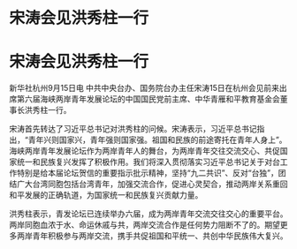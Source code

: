 # 宋涛会见洪秀柱一行

# 宋涛会见洪秀柱一行

新华社杭州9月15日电
中共中央台办、国务院台办主任宋涛15日在杭州会见前来出席第六届海峡两岸青年发展论坛的中国国民党前主席、中华青雁和平教育基金会董事长洪秀柱一行。

宋涛首先转达了习近平总书记对洪秀柱的问候。宋涛表示，习近平总书记指出，“青年兴则国家兴，青年强则国家强。祖国和民族的前途寄托在青年人身上”。海峡两岸青年发展论坛作为两岸青年人的舞台，为两岸青年交往交流交心、共促国家统一和民族复兴发挥了积极作用。我们将深入贯彻落实习近平总书记关于对台工作特别是给本届论坛贺信的重要指示批示精神，坚持“九二共识”、反对“台独”，团结广大台湾同胞包括台湾青年，加强交流合作，促进心灵契合，推动两岸关系重回和平发展的正确轨道，为国家统一和民族复兴贡献力量。

洪秀柱表示，青发论坛已连续举办六届，成为两岸青年交流交往交心的重要平台。两岸同胞血浓于水、命运休戚与共，两岸交流合作是任何势力阻断不了的。期望更多两岸青年积极参与两岸交流，携手共促祖国和平统一、共创中华民族伟大复兴。

